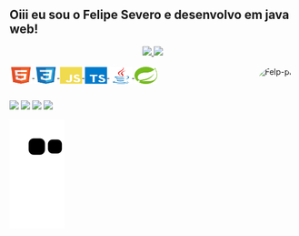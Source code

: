 ## Oiii eu sou o Felipe Severo e desenvolvo em java web!
<div align="center">
  <a href="https://github.com/Felp13">
  <img height="180em" src="https://github-readme-stats.vercel.app/api?username=Felp13&show_icons=true&theme=tokyonight&include_all_commits=true&count_private=true"/>
  <img height="180em" src="https://github-readme-stats.vercel.app/api/top-langs/?username=Felp13&layout=compact&langs_count=7&theme=tokyonight"/>
</div>
<div style="display: inline_block"><br>
  
  <img align="center" alt="Felp-HTML" height="30" width="40" src="https://raw.githubusercontent.com/devicons/devicon/master/icons/html5/html5-original.svg">
  <img align="center" alt="Felp-CSS" height="30" width="40" src="https://raw.githubusercontent.com/devicons/devicon/master/icons/css3/css3-original.svg">
  <img align="center" alt="Felp-Js" height="30" width="40" src="https://raw.githubusercontent.com/devicons/devicon/master/icons/javascript/javascript-plain.svg">
  <img align="center" alt="Felp-Ts" height="30" width="40" src="https://raw.githubusercontent.com/devicons/devicon/master/icons/typescript/typescript-plain.svg">
  <img align="center" alt="Felp-Java" height="30" width="40" src="https://raw.githubusercontent.com/devicons/devicon/master/icons/java/java-original.svg">
  <img align="center" alt="Felp-Spring" height="30" width="40" src="https://raw.githubusercontent.com/devicons/devicon/master/icons/spring/spring-original.svg">
 
   
  <img align="right" alt="Felp-pic" height="150" style="border-radius:50px;" src="https://media.discordapp.net/attachments/1017539028540719132/1017539066570477668/download20220804211237.png?width=468&height=468">
</div>
  
  ##
 
<div> 
  <a href="https://instagram.com/felpsevero" target="_blank"><img src="https://img.shields.io/badge/-Instagram-%23E4405F?style=for-the-badge&logo=instagram&logoColor=white" target="_blank"></a>
 	<a href="https://www.twitch.tv/felipesevero13" target="_blank"><img src="https://img.shields.io/badge/Twitch-9146FF?style=for-the-badge&logo=twitch&logoColor=white" target="_blank"></a>
  <a href = "mailto:felipeseveronunes@gmail.com"><img src="https://img.shields.io/badge/-Gmail-%23333?style=for-the-badge&logo=gmail&logoColor=white" target="_blank"></a>
  <a href="https://www.linkedin.com/in/felipe-severo/" target="_blank"><img src="https://img.shields.io/badge/-LinkedIn-%230077B5?style=for-the-badge&logo=linkedin&logoColor=white" target="_blank"></a> 
 
  ![Snake animation](https://github.com/Felp13/Felp13/blob/output/github-contribution-grid-snake.svg)
 
</div>

